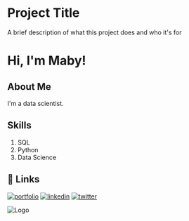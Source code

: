 
# Project Title

A brief description of what this project does and who it's for


# Hi, I'm Maby! 


##  About Me
I'm a data scientist.


## Skills
1. SQL
2. Python
3. Data Science


## 🔗 Links
[![portfolio](https://img.shields.io/badge/my_portfolio-000?style=for-the-badge&logo=ko-fi&logoColor=white)](https://katherineoelsner.com/)
[![linkedin](https://img.shields.io/badge/linkedin-0A66C2?style=for-the-badge&logo=linkedin&logoColor=white)](https://www.linkedin.com/in/mahboubeh-mousaee-7864aa98/)
[![twitter](https://img.shields.io/badge/twitter-1DA1F2?style=for-the-badge&logo=twitter&logoColor=white)](https://twitter.com/)


![Logo](https://github-readme-stats.vercel.app/api?username=Mahboubeh-mousaee&&show_icons=true&title_color=ffffff&icon_color=bb2acf&text_color=daf7dc&bg_color=151515)

